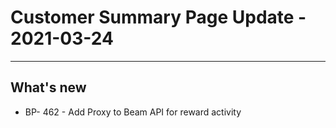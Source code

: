 # Customer Summary Page Update - 2021-03-24

---

## What's new
* BP- 462 - Add Proxy to Beam API for reward activity
